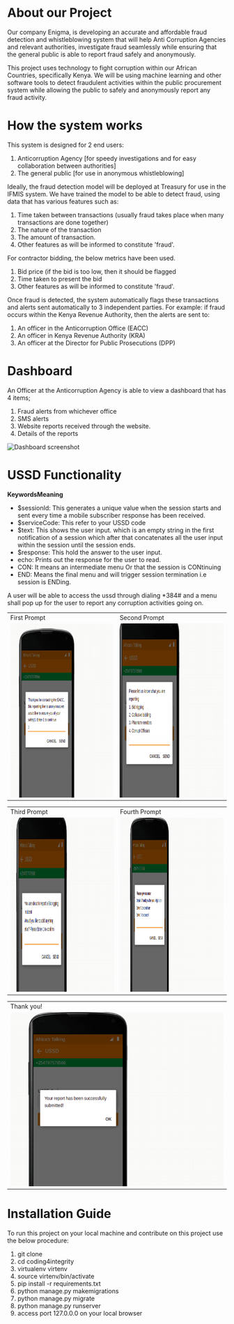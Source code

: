 
# About our Project
Our company Enigma, is developing an accurate and affordable fraud detection and whistleblowing system that will help Anti Corruption Agencies and relevant authorities, investigate fraud seamlessly while ensuring that the general public is able to report fraud safely and anonymously.

This project uses technology to fight corruption within our African Countries, specifically Kenya.
We will be using machine learning and other software tools to detect fraudulent activities within the public procurement system while allowing the public to safely and anonymously report any fraud activity.

# **How the system works** #
This system is designed for 2 end users:
  1. Anticorruption Agency [for speedy investigations and for easy collaboration between authorities]
  2. The general public [for use in anonymous whistleblowing]
  
Ideally, the fraud detection model will be deployed at Treasury for use in the IFMIS system.
We have trained the model to be able to detect fraud, using data that has various features such as:
 1. Time taken between transactions (usually fraud takes place when many transactions are done together)
 2. The nature of the transaction
 3. The amount of transaction.
 4. Other features as will be informed to constitute 'fraud'.
 
For contractor bidding, the below metrics have been used.

 1. Bid price (if the bid is too low, then it should be flagged
 2. Time taken to present the bid
 3. Other features as will be informed to constitute 'fraud'.
 
Once fraud is detected, the system automatically flags these transactions and alerts sent automatically to 3 independent parties.
For example: if fraud occurs within the Kenya Revenue Authority, then the alerts are sent to:
 1. An officer in the Anticorruption Office (EACC)
 2. An officer in Kenya Revenue Authority (KRA)
 3. An officer at the Director for Public Prosecutions (DPP)

# **Dashboard** #
An Officer at the Anticorruption Agency is able to view a dashboard that has 4 items;
1. Fraud alerts from whichever office
2. SMS alerts
3. Website reports received through the website.
4. Details of the reports

![Dashboard screenshot](https://user-images.githubusercontent.com/53013896/139947418-b683d630-4959-422f-befc-5cdf8bb3be98.jpeg)


# **USSD Functionality** #

**KeywordsMeaning**

 - $sessionId: This generates a unique value when the session starts and sent every time a mobile subscriber response has been received.
- $serviceCode: This refer to your USSD code
 - $text: This shows the user input. which is an empty string in the first notification of a session which after that concatenates all the user input within the session until the session ends.
- $response: This hold the answer to the user input.
- echo: Prints out the response for the user to read.
- CON: It means an intermediate menu Or that the session is CONtinuing
- END: Means the final menu and will trigger session termination i.e session is ENDing.

A user will be able to access the ussd through dialing *384# and a menu shall pop up for the user to report any corruption activities going on.

<table>
  <tr>
    <td>First Prompt</td>
     <td>Second Prompt</td>
  </tr>
  <tr>
    <td><img src="images/word.png" width=600 height=400></td>
    <td><img src="images/work.png" width=600 height=400></td>
   </tr>
 </table>
 
<table>
  <tr>
    <td>Third Prompt</td>
     <td>Fourth Prompt</td>
  </tr>
  <tr>
    <td><img src="images/okay.png" width=700 height=400></td>
    <td><img src="images/challenge.png" width=700 height=400></td>
   </tr>
 </table>
 
 <table>
  <tr>
    <td>Thank you!</td>
  </tr>
  <tr>
    <td><img src="images/ussd.png" width=600 height=400></td>
   
   </tr>
 </table>


# **Installation Guide** #

To run this project on your local machine and <possibly> contribute on this project use the below procedure:
1. git clone <githublink>
2. cd coding4integrity
3. virtualenv virtenv
4. source virtenv/bin/activate
5. pip install -r requirements.txt
6. python manage.py makemigrations
7. python manage.py migrate
8. python manage.py runserver
9. access port 127.0.0.0 on your local browser















